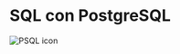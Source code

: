 # SQL con PostgreSQL

![PSQL icon](https://upload.wikimedia.org/wikipedia/commons/2/29/Postgresql_elephant.svg)